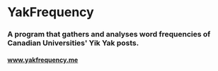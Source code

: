 # YakFrequency

<h3> A program that gathers and analyses word frequencies of Canadian Universities' Yik Yak posts. </h3>

<h4><a href=http://www.yakfrequency.me>www.yakfrequency.me</a></h4>
